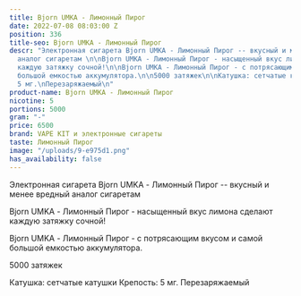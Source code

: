 ```yaml
---
title: Bjorn UMKA - Лимонный Пирог
date: 2022-07-08 08:03:00 Z
position: 336
title-seo: Bjorn UMKA - Лимонный Пирог
descr: "Электронная сигарета Bjorn UMKA - Лимонный Пирог -- вкусный и менее вредный
  аналог сигаретам \n\nBjorn UMKA - Лимонный Пирог - насыщенный вкус лимона сделают
  каждую затяжку сочной!\n\nBjorn UMKA - Лимонный Пирог - с потрясающим вкусом и самой
  большой емкостью аккумулятора.\n\n5000 затяжек\n\nКатушка: сетчатые катушки\nКрепость:
  5 мг.\nПерезаряжаемый\n"
product-name: Bjorn UMKA - Лимонный Пирог
nicotine: 5
portions: 5000
gram: "-"
price: 6500
brand: VAPE KIT и электронные сигареты
taste: Лимонный Пирог
image: "/uploads/9-e975d1.png"
has_availability: false
---
```


Электронная сигарета Bjorn UMKA - Лимонный Пирог -- вкусный и менее вредный аналог сигаретам 

Bjorn UMKA - Лимонный Пирог - насыщенный вкус лимона сделают каждую затяжку сочной!

Bjorn UMKA - Лимонный Пирог - с потрясающим вкусом и самой большой емкостью аккумулятора.

5000 затяжек

Катушка: сетчатые катушки
Крепость: 5 мг.
Перезаряжаемый
